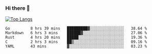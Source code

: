 ### Hi there 👋

<!--
**3Xpl0it3r/3Xpl0it3r** is a ✨ _special_ ✨ repository because its `README.md` (this file) appears on your GitHub profile.

Here are some ideas to get you started:

- 🔭 I’m currently working on ...
- 🌱 I’m currently learning ...
- 👯 I’m looking to collaborate on ...
- 🤔 I’m looking for help with ...
- 💬 Ask me about ...
- 📫 How to reach me: ...
- 😄 Pronouns: ...
- ⚡ Fun fact: ...
-->


[![Top Langs](https://github-readme-stats.vercel.app/api/top-langs/?username=3Xpl0it3r&layout=compact)](https://github.com/3Xpl0it3r/3Xpl0it3r)

<!--START_SECTION:waka-->
```text
Go         8 hrs 39 mins   █████████▓░░░░░░░░░░░░░░░   38.64 % 
Markdown   6 hrs 3 mins    ██████▓░░░░░░░░░░░░░░░░░░   27.06 % 
Rust       4 hrs 20 mins   █████░░░░░░░░░░░░░░░░░░░░   19.36 % 
C          2 hrs 3 mins    ██▒░░░░░░░░░░░░░░░░░░░░░░   09.16 % 
YAML       43 mins         ▓░░░░░░░░░░░░░░░░░░░░░░░░   03.23 % 
```
<!--END_SECTION:waka-->
